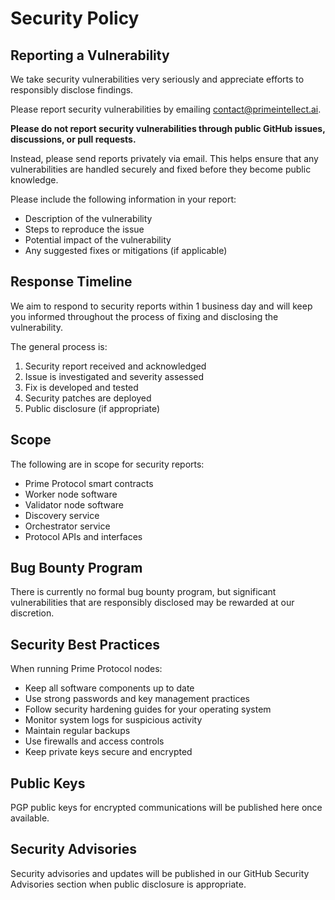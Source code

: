 # Security Policy

## Reporting a Vulnerability

We take security vulnerabilities very seriously and appreciate efforts to responsibly disclose findings.

Please report security vulnerabilities by emailing contact@primeintellect.ai.

**Please do not report security vulnerabilities through public GitHub issues, discussions, or pull requests.**

Instead, please send reports privately via email. This helps ensure that any vulnerabilities are handled securely and fixed before they become public knowledge.

Please include the following information in your report:

- Description of the vulnerability
- Steps to reproduce the issue
- Potential impact of the vulnerability
- Any suggested fixes or mitigations (if applicable)

## Response Timeline

We aim to respond to security reports within 1 business day and will keep you informed throughout the process of fixing and disclosing the vulnerability.

The general process is:

1. Security report received and acknowledged
2. Issue is investigated and severity assessed
3. Fix is developed and tested
4. Security patches are deployed
5. Public disclosure (if appropriate)

## Scope

The following are in scope for security reports:

- Prime Protocol smart contracts
- Worker node software
- Validator node software
- Discovery service
- Orchestrator service
- Protocol APIs and interfaces

## Bug Bounty Program

There is currently no formal bug bounty program, but significant vulnerabilities that are responsibly disclosed may be rewarded at our discretion.

## Security Best Practices

When running Prime Protocol nodes:

- Keep all software components up to date
- Use strong passwords and key management practices
- Follow security hardening guides for your operating system
- Monitor system logs for suspicious activity
- Maintain regular backups
- Use firewalls and access controls
- Keep private keys secure and encrypted

## Public Keys

PGP public keys for encrypted communications will be published here once available.

## Security Advisories

Security advisories and updates will be published in our GitHub Security Advisories section when public disclosure is appropriate.

